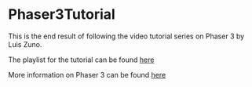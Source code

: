 # Phaser3Tutorial

This is the end result of following the video tutorial series on Phaser 3 by Luis Zuno.

The playlist for the tutorial can be found [here](https://www.youtube.com/playlist?list=PLDyH9Tk5ZdFzEu_izyqgPFtHJJXkc79no)

More information on Phaser 3 can be found [here](https://phaser.io/phaser3)
